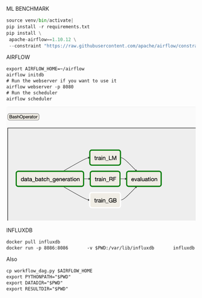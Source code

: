 ML BENCHMARK

``` python -m venv venv
source venv/bin/activate|
pip install -r requirements.txt
pip install \
 apache-airflow==1.10.12 \
 --constraint "https://raw.githubusercontent.com/apache/airflow/constraints-1.10.12/constraints-3.7.txt"
```

AIRFLOW

```
export AIRFLOW_HOME=~/airflow
airflow initdb
# Run the webserver if you want to use it
airflow webserver -p 8080
# Run the scheduler
airflow scheduler 
```

![](DAG.png)

INFLUXDB

```
docker pull influxdb
docker run -p 8086:8086       -v $PWD:/var/lib/influxdb       influxdb
```

Also
```
cp workflow_dag.py $AIRFLOW_HOME
export PYTHONPATH="$PWD"
export DATADIR="$PWD"
export RESULTDIR="$PWD"
```
